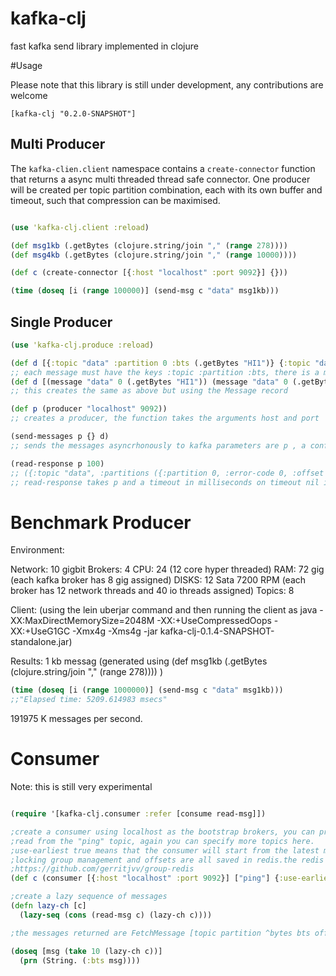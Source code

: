 

kafka-clj
==========

fast kafka send library implemented in clojure


#Usage

Please note that this library is still under development, any contributions are welcome

```[kafka-clj "0.2.0-SNAPSHOT"]```

## Multi Producer

The ```kafka-clien.client``` namespace contains a ```create-connector``` function that returns a async multi threaded thread safe connector.
One producer will be created per topic partition combination, each with its own buffer and timeout, such that compression can be maximised.


```clojure

(use 'kafka-clj.client :reload)

(def msg1kb (.getBytes (clojure.string/join "," (range 278))))
(def msg4kb (.getBytes (clojure.string/join "," (range 10000))))

(def c (create-connector [{:host "localhost" :port 9092}] {}))

(time (doseq [i (range 100000)] (send-msg c "data" msg1kb)))

```

## Single Producer 
```clojure
(use 'kafka-clj.produce :reload)

(def d [{:topic "data" :partition 0 :bts (.getBytes "HI1")} {:topic "data" :partition 0 :bts (.getBytes "ho4")}] )
;; each message must have the keys :topic :partition :bts, there is a message record type that can be created using the (message topic partition bts) function
(def d [(message "data" 0 (.getBytes "HI1")) (message "data" 0 (.getBytes "ho4"))])
;; this creates the same as above but using the Message record

(def p (producer "localhost" 9092))
;; creates a producer, the function takes the arguments host and port

(send-messages p {} d)
;; sends the messages asyncrhonously to kafka parameters are p , a config map and a sequence of messages

(read-response p 100)
;; ({:topic "data", :partitions ({:partition 0, :error-code 0, :offset 2131})})
;; read-response takes p and a timeout in milliseconds on timeout nil is returned
```

# Benchmark Producer

Environment:

Network: 10 gigbit
Brokers: 4
CPU: 24 (12 core hyper threaded)
RAM: 72 gig (each kafka broker has 8 gig assigned)
DISKS: 12 Sata 7200 RPM (each broker has 12 network threads and 40 io threads assigned)
Topics: 8

Client: (using the lein uberjar command and then running the client as java -XX:MaxDirectMemorySize=2048M -XX:+UseCompressedOops -XX:+UseG1GC -Xmx4g -Xms4g  -jar kafka-clj-0.1.4-SNAPSHOT-standalone.jar)


Results:
1 kb messag (generated using (def msg1kb (.getBytes (clojure.string/join "," (range 278)))) )

```clojure
(time (doseq [i (range 1000000)] (send-msg c "data" msg1kb)))
;;"Elapsed time: 5209.614983 msecs"
```

191975 K messages per second.


# Consumer
Note: this is still very experimental

```clojure

(require '[kafka-clj.consumer :refer [consume read-msg]])

;create a consumer using localhost as the bootstrap brokers, you can provide more
;read from the "ping" topic, again you can specify more topics here.
;use-earliest true means that the consumer will start from the latest messages
;locking group management and offsets are all saved in redis.the redis conf and options can be found at
;https://github.com/gerritjvv/group-redis
(def c (consumer [{:host "localhost" :port 9092}] ["ping"] {:use-earliest true :max-bytes 1073741824 :metadata-timeout 60000 :redis-conf {:redis-host "localhost" :heart-beat 10} }))

;create a lazy sequence of messages
(defn lazy-ch [c]
  (lazy-seq (cons (read-msg c) (lazy-ch c))))

;the messages returned are FetchMessage [topic partition ^bytes bts offset locked]

(doseq [msg (take 10 (lazy-ch c))]
  (prn (String. (:bts msg))))
 
```


